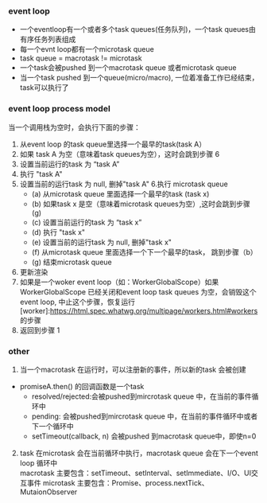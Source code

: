 ### event loop

* 一个eventloop有一个或者多个task queues(任务队列)，一个task queues由有序任务列表组成
* 每一个evnt loop都有一个microtask queue
* task queue =  macrotask != microtask
* 一个task会被pushed 到一个macrotask queue 或者microtask queue
* 当一个task pushed 到一个queue(micro/macro), 一位着准备工作已经结束，task可以执行了


### event loop process model
当一个调用栈为空时，会执行下面的步骤：

1. 从event loop 的task queue里选择一个最早的task(task A）
2. 如果 task A 为空（意味着task queues为空），这时会跳到步骤 6
3. 设置当前运行的task 为 “task A”
4. 执行 "task A"
5. 设置当前的运行task 为 null, 删掉"task A"
6.执行 microtask queue
    * (a) 从microtask queue 里面选择一个最早的task (task x)
    * (b) 如果task x 是空（意味着microtask queues为空）,这时会跳到步骤 (g)
    * (c) 设置当前运行的task 为 “task x”
    * (d) 执行 "task x"
    * (e) 设置当前的运行task 为 null, 删掉"task x"
    * (f) 从microtask queue 里面选择一个下一个最早的task， 跳到步骤（b）
    * (g) 结束microtask queue
7. 更新渲染
8. 如果是一个woker event loop（如：WorkerGlobalScope）如果WorkerGlobalScope 已经关闭和event loop task queues 为空，会销毁这个event loop, 中止这个步骤，恢复运行[worker]:https://html.spec.whatwg.org/multipage/workers.html#workers 的步骤
9. 返回到步骤 1


### other
1. 当一个macrotask 在运行时，可以注册新的事件，所以新的task 会被创建
  * promiseA.then() 的回调函数是一个task
    * resolved/rejected:会被pushed到mircrotask queue 中，在当前的事件循环中
    * pending:  会被pushed到mircrotask queue 中，在当前的事件循环中或者下一个循环中
    * setTimeout(callback, n) 会被pushed 到macrotask queue中，即使n=0
2.  task 在microtask 会在当前循环中执行，macrotask queue 会在下一个event loop 循环中  
macrotask 主要包含：setTimeout、setInterval、setImmediate、I/O、UI交互事件
microtask 主要包含：Promise、process.nextTick、MutaionObserver

 

